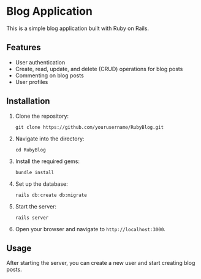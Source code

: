 # Blog Application

This is a simple blog application built with Ruby on Rails.

## Features

* User authentication
* Create, read, update, and delete (CRUD) operations for blog posts
* Commenting on blog posts
* User profiles

## Installation

1. Clone the repository:
    ```
    git clone https://github.com/yourusername/RubyBlog.git
    ```
2. Navigate into the directory:
    ```
    cd RubyBlog
    ```
3. Install the required gems:
    ```
    bundle install
    ```
4. Set up the database:
    ```
    rails db:create db:migrate
    ```
5. Start the server:
    ```
    rails server
    ```
6. Open your browser and navigate to `http://localhost:3000`.

## Usage

After starting the server, you can create a new user and start creating blog posts.